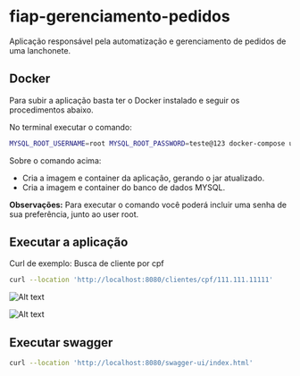 # fiap-gerenciamento-pedidos

Aplicação responsável pela automatização e gerenciamento de pedidos de uma lanchonete.

## Docker
Para subir a aplicação basta ter o Docker instalado e seguir os procedimentos abaixo.

No terminal executar o comando:
```sh
MYSQL_ROOT_USERNAME=root MYSQL_ROOT_PASSWORD=teste@123 docker-compose up --build
```

Sobre o comando acima:
- Cria a imagem e container da aplicação, gerando o jar atualizado.
- Cria a imagem e container do banco de dados MYSQL.

**Observações:**
Para executar o comando você poderá incluir uma senha de sua preferência, junto ao user root.
## Executar a aplicação

Curl de exemplo: Busca de cliente por cpf
```sh
curl --location 'http://localhost:8080/clientes/cpf/111.111.11111'
```

  ![Alt text](https://github.com/Everton91Almeida/fiap-gerenciamento-pedidos/blob/develop/docs/assets/Exemplo_imagem_banco.png?raw=true)
  
  ![Alt text](https://github.com/Everton91Almeida/fiap-gerenciamento-pedidos/blob/develop/docs/assets/Exemplo_imagem_endpoint.png?raw=true)

## Executar swagger
```sh
curl --location 'http://localhost:8080/swagger-ui/index.html'
```
